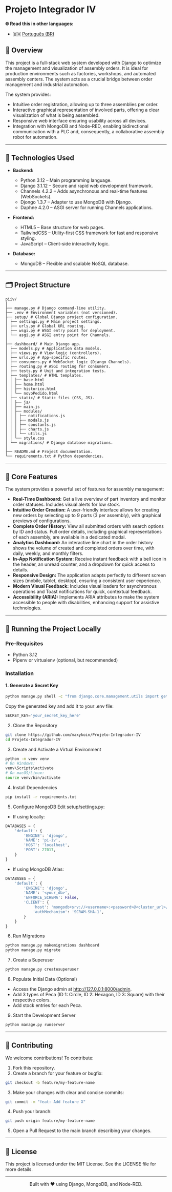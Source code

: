 # Projeto Integrador IV
**🌐 Read this in other languages:**
- 🇧🇷 [Português (BR)](README(PT-BR).md)

## 📌 Overview

This project is a full-stack web system developed with Django to optimize the management and visualization of assembly orders. It is ideal for production environments such as factories, workshops, and automated assembly centers. The system acts as a crucial bridge between order management and industrial automation.

The system provides:
- Intuitive order registration, allowing up to three assemblies per order.
- Interactive graphical representation of involved parts, offering a clear visualization of what is being assembled.
- Responsive web interface ensuring usability across all devices.
- Integration with MongoDB and Node-RED, enabling bidirectional communication with a PLC and, consequently, a collaborative assembly robot for automation.

---

## 🧰 Technologies Used

- **Backend:**
  - Python 3.12 – Main programming language.
  - Django 3.1.12 – Secure and rapid web development framework.
  - Channels 4.2.2 – Adds asynchronous and real-time features (WebSockets).
  - Djongo 1.3.7 – Adapter to use MongoDB with Django.
  - Daphne 4.2.0 – ASGI server for running Channels applications.

- **Frontend:**
  - HTML5 – Base structure for web pages.
  - TailwindCSS – Utility-first CSS framework for fast and responsive styling.
  - JavaScript – Client-side interactivity logic.

- **Database:**
  - MongoDB – Flexible and scalable NoSQL database.

---

## 🗂 Project Structure
```
piiv/
│
├── manage.py # Django command-line utility.
├── .env # Environment variables (not versioned).
├── setup/ # Global Django project configuration.
│ ├── settings.py # Main project settings.
│ ├── urls.py # Global URL routing.
│ ├── wsgi.py # WSGI entry point for deployment.
│ └── asgi.py # ASGI entry point for Channels.
│
├── dashboard/ # Main Django app.
│ ├── models.py # Application data models.
│ ├── views.py # View logic (controllers).
│ ├── urls.py # App-specific routes.
│ ├── consumers.py # WebSocket logic (Django Channels).
│ ├── routing.py # ASGI routing for consumers.
│ ├── tests.py # Unit and integration tests.
│ ├── templates/ # HTML templates.
│ │ ├── base.html
│ │ ├── home.html
│ │ ├── historico.html
│ │ └── novoPedido.html
│ ├── static/ # Static files (CSS, JS).
│ │ ├── js/
│ │ ├── main.js
│ │ ├── modules/
│ │ │ ├── notifications.js
│ │ │ ├── modals.js
│ │ │ ├── constants.js
│ │ │ ├── charts.js
│ │ │ └── utils.js
│ │ └── style.css
│ └── migrations/ # Django database migrations.
│
├── README.md # Project documentation.
└── requirements.txt # Python dependencies.
``` 
---

## 🚀 Core Features

The system provides a powerful set of features for assembly management:

- **Real-Time Dashboard:** Get a live overview of part inventory and monitor order statuses. Includes visual alerts for low stock.
- **Intuitive Order Creation:** A user-friendly interface allows for creating new orders by selecting up to 9 parts (3 per assembly), with graphical previews of configurations.
- **Complete Order History:** View all submitted orders with search options by ID and status. Full order details, including graphical representations of each assembly, are available in a dedicated modal.
- **Analytics Dashboard:** An interactive line chart in the order history shows the volume of created and completed orders over time, with daily, weekly, and monthly filters.
- **In-App Notification System:** Receive instant feedback with a bell icon in the header, an unread counter, and a dropdown for quick access to details.
- **Responsive Design:** The application adapts perfectly to different screen sizes (mobile, tablet, desktop), ensuring a consistent user experience.
- **Modern Visual Feedback:** Includes visual loaders for asynchronous operations and Toast notifications for quick, contextual feedback.
- **Accessibility (ARIA):** Implements ARIA attributes to make the system accessible to people with disabilities, enhancing support for assistive technologies.

---

## 🧪 Running the Project Locally

### Pre-Requisites

- Python 3.12
- Pipenv or virtualenv (optional, but recommended)

### Installation

#### 1. Generate a Secret Key

```bash
python manage.py shell -c "from django.core.management.utils import get_random_secret_key; print(get_random_secret_key())"
```
Copy the generated key and add it to your .env file:
```python
SECRET_KEY='your_secret_key_here'
```
2. Clone the Repository
```bash
git clone https://github.com/maxykoin/Projeto-Integrador-IV
cd Projeto-Integrador-IV
```
3. Create and Activate a Virtual Environment
```bash
python -m venv venv
# On Windows:
venv\Scripts\activate
# On macOS/Linux:
source venv/bin/activate
```
4. Install Dependencies
```bash
pip install -r requirements.txt
```
5. Configure MongoDB
Edit setup/settings.py:
- If using locally:
```python
DATABASES = {
    'default': {
        'ENGINE': 'djongo',
        'NAME': 'pi-iv',
        'HOST': 'localhost',
        'PORT': 27017,
    }
}
```
- If using MongoDB Atlas:
```python
DATABASES = {
    'default': {
        'ENGINE': 'djongo',
        'NAME': '<your_db>',
        'ENFORCE_SCHEMA': False,
        'CLIENT': {
            'host': 'mongodb+srv://<username>:<password>@<cluster_url>/<your_db>?retryWrites=true&w=majority',
            'authMechanism': 'SCRAM-SHA-1',
        }
    }
}
```
6. Run Migrations
```bash
python manage.py makemigrations dashboard
python manage.py migrate
```
7. Create a Superuser
```bash
python manage.py createsuperuser
```
8. Populate Initial Data (Optional)
- Access the Django admin at http://127.0.0.1:8000/admin.
- Add 3 types of Peca (ID 1: Circle, ID 2: Hexagon, ID 3: Square) with their respective colors.
- Add stock entries for each Peca.

9. Start the Development Server
```bash
python manage.py runserver
```
---

## 🤝 Contributing
We welcome contributions! To contribute:

1. Fork this repository.
2. Create a branch for your feature or bugfix:
```bash
git checkout -b feature/my-feature-name
```
3. Make your changes with clear and concise commits:
```bash
git commit -m "feat: Add feature X"
```
4. Push your branch:
```bash
git push origin feature/my-feature-name
```
5. Open a Pull Request to the main branch describing your changes.

---

## 🧾 License
This project is licensed under the MIT License. See the LICENSE file for more details.

---
<p align = "center">Built with ❤️ using Django, MongoDB, and Node-RED.</p>
